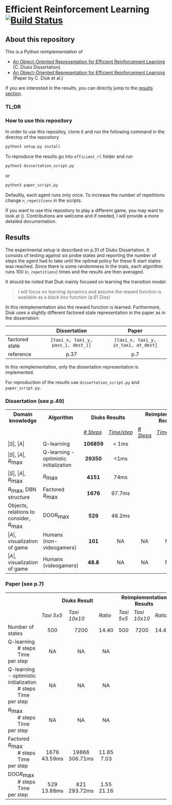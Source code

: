 # Efficient Reinforcement Learning [![Build Status](https://travis-ci.com/borea17/efficient_rl.svg?token=rFpzsqEK7NXyNhFzhbms&branch=master)](https://travis-ci.com/borea17/efficient_rl)

## About this repository

This is a Python *reimplementation* of 

* [An Object-Oriented Representation for Efficient Reinforcement Learning](http://carlosdiuk.github.io/papers/Thesis.pdf) (C. Diuks Dissertation)
* [An Object-Oriented Representation for Efficient Reinforcement Learning](http://carlosdiuk.github.io/papers/OORL.pdf) (Paper by C. Diuk et al.)

If you are interested in the results, you can directly jump to the [results section](https://github.com/borea17/efficient_rl/blob/master/README.md#results).

### TL;DR


### How to use this repository

In order to use this repositoy, clone it and run the following command in the directoy of the repository
```python
python3 setup.py install
```
To reproduce the results go into `efficient_rl` folder and run 
```python
python3 dissertation_script.py
```
or
```python
python3 paper_script.py
```
Defaultly, each agent runs only once. To increase the number of repetitions change `n_repetitions` in the scripts. 

If you want to use this repository to play a different game, you may want to look at (). Contributions are welcome and if needed, I will provide a more detailed documentation.

## Results

The experimental setup is described on p.31 of Diuks Dissertation. It consists of testing against six probe states and reporting the number of steps the agent had to take until the optimal policy for these 6 start states was reached. Since there is some randomness in the trials, each algorithm runs 100 (`n_repetitions`) times and the results are then averaged.

It should be noted that Diuk mainly focused on learning the transition model:
> I will focus on learning dynamics and assume the reward function is available as a black box function (p.61 Diss)

In this reimplementation also the reward function is learned. Furthermore, Diuk uses a slightly different factored state representation in the paper as in the dissertation:

|         | Dissertation                         | Paper                         |
|:--------|:------------------------------------:|:-----------------------------:|
| factored state | `[taxi_x, taxi_y, pass_i, dest_i]` | `[taxi_x, taxi_y, in_taxi, at_dest]` |
| reference      | p.37                                 | p.7                                       |

In this reimplementation, only the dissertation representation is implemented.

For reproduction of the results use `dissertation_script.py` and `paper_script.py`.


### Dissertation (see p.49)

<table>
  <tr>
    <th>Domain knowledge</th>
    <th>Algorithm</th>
    <th colspan="2">Diuks Results<br></th>
    <th colspan="3">Reimplementation Results</th>
  </tr>
  <tr>
    <td></td>
    <td></td>
    <td><u><i># Steps</i></u></td>
    <td><u><i>Time/step</i></u></td>
    <td><u><i># Steps</i></u></td>
    <td><u><i>Time/step</i></u></td>
    <td><u><i>Total Time</i></u></td>
  </tr>
  <tr>
    <td>|<i>S</i>|, |<i>A</i>|<br></td>
    <td>Q-learning</td>
    <td align="center"><b>106859</b></td>
    <td align="center">&lt; 1ms</td>
    <td></td>
    <td></td>
    <td></td>
  </tr>
  <tr>
    <td>|<i>S</i>|, |<i>A</i>|, <i>R</i><sub><font size="4">max</font></sub></td>
    <td>Q-learning - optimistic <br>initialization</td>
    <td align="center"><b>29350</b></td>
    <td align="center">&lt;1ms</td>
    <td align="center"></td>
    <td align="center"></td>
    <td align="center"></td>
  </tr>
  <tr>
    <td>|<i>S</i>|, |<i>A</i>|, <i>R</i><sub><font size="4">max</font></sub></td>
    <td><i>R</i><sub><font size="4">max</font></sub></td>
    <td align="center"><b>4151</b></td>
    <td align="center">74ms</td>
    <td align="center"></td>
    <td align="center"></td>
    <td align="center"></td>
  </tr>
  <tr>
    <td><i>R</i><sub><font size="4">max</font></sub>, DBN structure</td>
    <td>Factored <i>R</i><sub><font size="4">max</font></sub></td>
    <td align="center"><b>1676</b></td>
    <td align="center">97.7ms</td>
    <td align="center"></td>
    <td align="center"></td>
    <td align="center"></td>
  </tr>
  <tr>
    <td>Objects, relations to consider,<br><i>R</i><sub><font size="4">max</font></sub></td>
    <td>DOO<i>R</i><sub><font size="4">max</font></sub></td>
    <td align="center"><b>529</b></td>
    <td align="center">48.2ms</td>
    <td align="center"></td>
    <td align="center"></td>
    <td align="center"></td>
  </tr>
  <tr>
    <td>|<i>A</i>|, visualization of game</td>
    <td>Humans (non-<br>videogamers)<br></td>
    <td align="center"><b>101</b></td>
    <td align="center">NA</td>
    <td align="center">NA</td>
    <td align="center">NA</td>
    <td align="center">NA</td>
  </tr>
  <tr>
    <td>|<i>A</i>|, visualization of game</td>
    <td>Humans (videogamers)</td>
    <td align="center"><b>48.8</b></td>
    <td align="center">NA</td>
    <td align="center">NA</td>
    <td align="center">NA</td>
    <td align="center">NA</td>
  </tr>
</table>

### Paper (see p.7)

<table>
  <tr>
    <th></th>
    <th colspan="3">Diuks Result</th>
    <th colspan="3">Reimplementation Results</th>
  </tr>
  <tr>
    <td></td>
    <td><i>Taxi 5x5 </i></td>
    <td><i>Taxi 10x10</i></td>
    <td><i>Ratio</i></td>
    <td><i>Taxi 5x5</i><br></td>
    <td><i>Taxi 10x10</i></td>
    <td><i>Ratio</i></td>
  </tr>
  <tr>
    <td>Number of states</td>
    <td align="center">500</td>
    <td align="center" >7200</td>
    <td align="center">14.40</td>
    <td align="center">500</td>
    <td align="center">7200</td>
    <td align="center">14.40</td>
  </tr>
  <tr>
    <td>Q-learning<br>
      &nbsp;&nbsp;&nbsp;&nbsp;&nbsp;&nbsp;&nbsp;# steps<br>
      &nbsp;&nbsp;&nbsp;&nbsp;&nbsp;&nbsp;&nbsp;Time per step</td>
    <td align="center">
      &nbsp;<br>NA<br>&nbsp;
    </td>
    <td align="center">
      &nbsp;<br>NA<br>&nbsp;</td>
    <td align="center">&nbsp;<br>NA<br>&nbsp;</td>
    <td align="center"></td>
    <td align="center"></td>
    <td align="center"></td>
  </tr>
  <tr>
    <td>Q-learning - optimistic initialization<br>
      &nbsp;&nbsp;&nbsp;&nbsp;&nbsp;&nbsp;&nbsp;# steps<br>
      &nbsp;&nbsp;&nbsp;&nbsp;&nbsp;&nbsp;&nbsp;Time per step</td>
    </td>
    <td align="center">&nbsp;<br>NA<br>&nbsp;</td>
    <td align="center">&nbsp;<br>NA<br>&nbsp;</td>
    <td align="center">&nbsp;<br>NA<br>&nbsp;</td>
    <td></td>
    <td></td>
    <td></td>
  </tr>
  <tr>
    <td><i>R</i><sub><font size="4">max</font></sub><br> 
      &nbsp;&nbsp;&nbsp;&nbsp;&nbsp;&nbsp;&nbsp;# steps<br>
      &nbsp;&nbsp;&nbsp;&nbsp;&nbsp;&nbsp;&nbsp;Time per step</td>
     </td>
    <td align="center">&nbsp;<br>NA<br>&nbsp;</td>
    <td align="center">&nbsp;<br>NA<br>&nbsp;</td>
    <td align="center">&nbsp;<br>NA<br>&nbsp;</td>
    <td></td>
    <td></td>
    <td></td>
  </tr>
  <tr>
    <td>Factored <i>R</i><sub><font size="4">max</font></sub><br>
      &nbsp;&nbsp;&nbsp;&nbsp;&nbsp;&nbsp;&nbsp;# steps<br>
      &nbsp;&nbsp;&nbsp;&nbsp;&nbsp;&nbsp;&nbsp;Time per step</td>
    </td>
    <td align="center">&nbsp;<br>1676<br>43.59ms</td>
    <td align="center">&nbsp;<br>19866<br>306.71ms</td>
    <td align="center">&nbsp;<br>11.85<br>7.03</td>
    <td></td>
    <td></td>
    <td></td>
  </tr>
  <tr>
    <td>DOO<i>R</i><sub><font size="4">max</font></sub><br>
      &nbsp;&nbsp;&nbsp;&nbsp;&nbsp;&nbsp;&nbsp;# steps<br>
      &nbsp;&nbsp;&nbsp;&nbsp;&nbsp;&nbsp;&nbsp;Time per step</td>
    </td>
    <td align="center">&nbsp;<br>529<br>13.88ms</td>
    <td align="center">&nbsp;<br>821<br>293.72ms</td>
    <td align="center">&nbsp;<br>1.55<br>21.16</td>
    <td></td>
    <td></td>
    <td></td>
  </tr>
</table>
